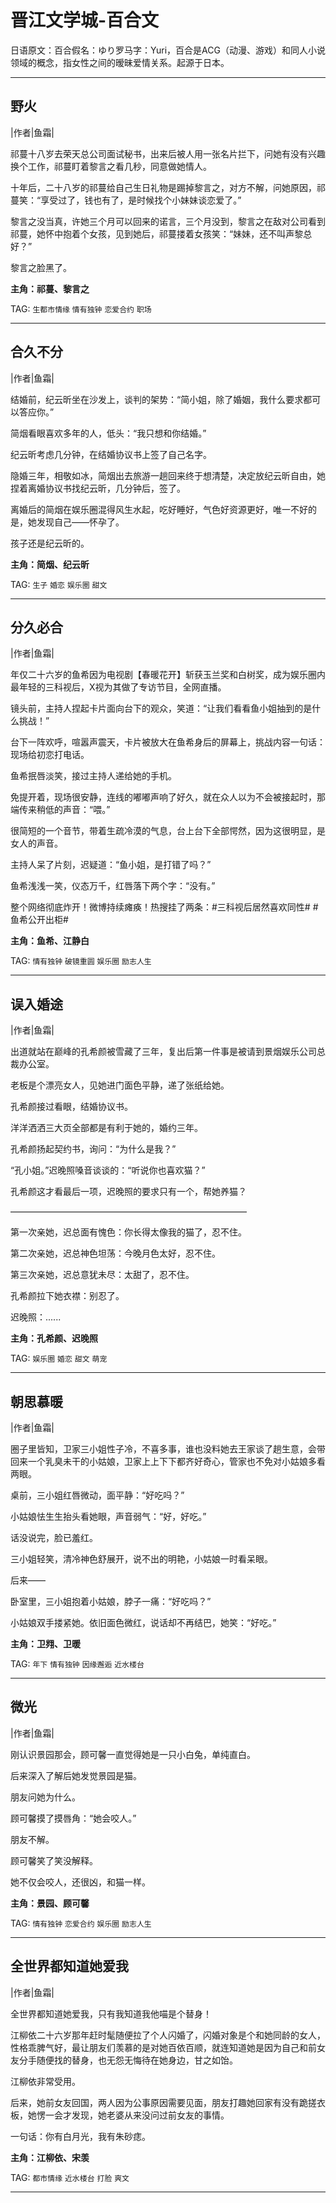 # 晋江文学城-百合文

日语原文：百合假名：ゆり罗马字：Yuri，百合是ACG（动漫、游戏）和同人小说领域的概念，指女性之间的暧昧爱情关系。起源于日本。

****

## 野火 

|作者|鱼霜|

祁蔓十八岁去荣天总公司面试秘书，出来后被人用一张名片拦下，问她有没有兴趣换个工作，祁蔓盯着黎言之看几秒，同意做她情人。

十年后，二十八岁的祁蔓给自己生日礼物是踢掉黎言之，对方不解，问她原因，祁蔓笑：“享受过了，钱也有了，是时候找个小妹妹谈恋爱了。”  

黎言之没当真，许她三个月可以回来的诺言，三个月没到，黎言之在敌对公司看到祁蔓，她怀中抱着个女孩，见到她后，祁蔓搂着女孩笑：“妹妹，还不叫声黎总好？”  

黎言之脸黑了。

**主角：祁蔓、黎言之**

TAG: `生都市情缘` `情有独钟` `恋爱合约` `职场`

****

## 合久不分

|作者|鱼霜|

结婚前，纪云昕坐在沙发上，谈判的架势：“简小姐，除了婚姻，我什么要求都可以答应你。”

简烟看眼喜欢多年的人，低头：“我只想和你结婚。”

纪云昕考虑几分钟，在结婚协议书上签了自己名字。

隐婚三年，相敬如冰，简烟出去旅游一趟回来终于想清楚，决定放纪云昕自由，她捏着离婚协议书找纪云昕，几分钟后，签了。

离婚后的简烟在娱乐圈混得风生水起，吃好睡好，气色好资源更好，唯一不好的是，她发现自己——怀孕了。

孩子还是纪云昕的。

**主角：简烟、纪云昕**

TAG: `生子` `婚恋` `娱乐圈` `甜文`

****

## 分久必合

|作者|鱼霜|

年仅二十六岁的鱼希因为电视剧【春暖花开】斩获玉兰奖和白树奖，成为娱乐圈内最年轻的三科视后，X视为其做了专访节目，全网直播。

镜头前，主持人捏起卡片面向台下的观众，笑道：“让我们看看鱼小姐抽到的是什么挑战！”

台下一阵欢呼，喧嚣声震天，卡片被放大在鱼希身后的屏幕上，挑战内容一句话：现场给初恋打电话。

鱼希抿唇淡笑，接过主持人递给她的手机。

免提开着，现场很安静，连线的嘟嘟声响了好久，就在众人以为不会被接起时，那端传来稍低的声音：“喂。”

很简短的一个音节，带着生疏冷漠的气息，台上台下全部愕然，因为这很明显，是女人的声音。

主持人呆了片刻，迟疑道：“鱼小姐，是打错了吗？”

鱼希浅浅一笑，仪态万千，红唇落下两个字：“没有。”

整个网络彻底炸开！微博持续瘫痪！热搜挂了两条：#三科视后居然喜欢同性# #鱼希公开出柜#

**主角：鱼希、江静白**

TAG: `情有独钟` `破镜重圆` `娱乐圈` `励志人生`

****

## 误入婚途

|作者|鱼霜|

出道就站在巅峰的孔希颜被雪藏了三年，复出后第一件事是被请到景烟娱乐公司总裁办公室。

老板是个漂亮女人，见她进门面色平静，递了张纸给她。

孔希颜接过看眼，结婚协议书。

洋洋洒洒三大页全部都是有利于她的，婚约三年。

孔希颜扬起契约书，询问：“为什么是我？”

“孔小姐。”迟晚照嗓音谈谈的：“听说你也喜欢猫？”

孔希颜这才看最后一项，迟晚照的要求只有一个，帮她养猫？

———————————————————————————

第一次亲她，迟总面有愧色：你长得太像我的猫了，忍不住。

第二次亲她，迟总神色坦荡：今晚月色太好，忍不住。

第三次亲她，迟总意犹未尽：太甜了，忍不住。

孔希颜拉下她衣襟：别忍了。

迟晚照：......

**主角：孔希颜、迟晚照**

TAG: `娱乐圈` `婚恋` `甜文` `萌宠`

****

## 朝思慕暖

|作者|鱼霜|

圈子里皆知，卫家三小姐性子冷，不喜多事，谁也没料她去王家谈了趟生意，会带回来一个乳臭未干的小姑娘，卫家上上下下都齐好奇心，管家也不免对小姑娘多看两眼。

桌前，三小姐红唇微动，面平静：“好吃吗？”

小姑娘怯生生抬头看她眼，声音弱气：“好，好吃。”

话没说完，脸已羞红。

三小姐轻笑，清冷神色舒展开，说不出的明艳，小姑娘一时看呆眼。

后来——

卧室里，三小姐抱着小姑娘，脖子一痛：“好吃吗？”

小姑娘双手搂紧她。依旧面色微红，说话却不再结巴，她笑：“好吃。”

**主角：卫翙、卫暖**

TAG: `年下` `情有独钟` `因缘邂逅` `近水楼台`

****

## 微光

|作者|鱼霜|

刚认识景园那会，顾可馨一直觉得她是一只小白兔，单纯直白。

后来深入了解后她发觉景园是猫。

朋友问她为什么。

顾可馨摸了摸唇角：“她会咬人。”

朋友不解。

顾可馨笑了笑没解释。

她不仅会咬人，还很凶，和猫一样。

**主角：景园、顾可馨**

TAG: `情有独钟` `恋爱合约` `娱乐圈` `励志人生`

****

## 全世界都知道她爱我

|作者|鱼霜|

全世界都知道她爱我，只有我知道我他喵是个替身！

江柳依二十六岁那年赶时髦随便拉了个人闪婚了，闪婚对象是个和她同龄的女人，性格乖脾气好，最让朋友们羡慕的是对她百依百顺，就连知道她是因为自己和前女友分手随便找的替身，也无怨无悔待在她身边，甘之如饴。

江柳依非常受用。

后来，她前女友回国，两人因为公事原因需要见面，朋友打趣她回家有没有跪搓衣板，她愣一会才发现，她老婆从来没问过前女友的事情。

一句话：你有白月光，我有朱砂痣。

**主角：江柳依、宋羡**

TAG: `都市情缘` `近水楼台` `打脸` `爽文`

****




